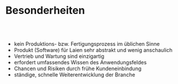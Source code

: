 <br>

# Besonderheiten
<br>
<br>

- kein Produktions- bzw. Fertigungsprozess im üblichen Sinne
- Produkt (Software) für Laien sehr abstrakt und wenig anschaulich
- Vertrieb und Wartung sind einzigartig
- erfordert umfassendes Wissen des Anwendungsfeldes
- Chancen und Risiken durch frühe Kundeneinbindung
- ständige, schnelle Weiterentwicklung der Branche